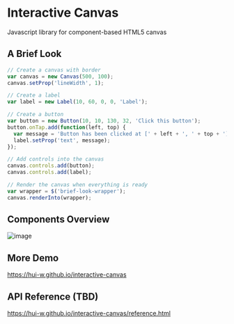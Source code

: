 # Interactive Canvas
Javascript library for component-based HTML5 canvas

## A Brief Look

```js
// Create a canvas with border
var canvas = new Canvas(500, 100);
canvas.setProp('lineWidth', 1);

// Create a label
var label = new Label(10, 60, 0, 0, 'Label');

// Create a button
var button = new Button(10, 10, 130, 32, 'Click this button');
button.onTap.add(function(left, top) {
  var message = 'Button has been clicked at [' + left + ', ' + top + ']';
  label.setProp('text', message);
});

// Add controls into the canvas
canvas.controls.add(button);
canvas.controls.add(label);

// Render the canvas when everything is ready
var wrapper = $('brief-look-wrapper');
canvas.renderInto(wrapper);
```

## Components Overview
![image](https://raw.githubusercontent.com/hui-w/interactive-canvas/master/docs/overview.png)

## More Demo
https://hui-w.github.io/interactive-canvas

## API Reference (TBD)
https://hui-w.github.io/interactive-canvas/reference.html
